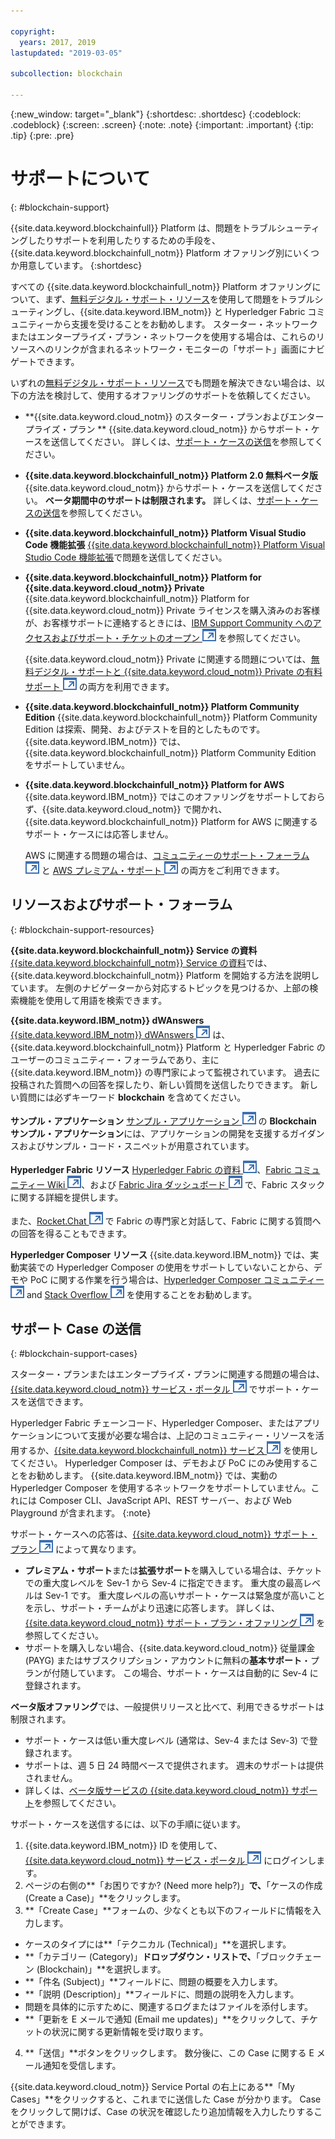 ```yaml
---

copyright:
  years: 2017, 2019
lastupdated: "2019-03-05"

subcollection: blockchain

---
```


{:new_window: target="_blank"}
{:shortdesc: .shortdesc}
{:codeblock: .codeblock}
{:screen: .screen}
{:note: .note}
{:important: .important}
{:tip: .tip}
{:pre: .pre}

# サポートについて
{: #blockchain-support}

{{site.data.keyword.blockchainfull}} Platform は、問題をトラブルシューティングしたりサポートを利用したりするための手段を、{{site.data.keyword.blockchainfull_notm}} Platform オファリング別にいくつか用意しています。
{:shortdesc}

すべての {{site.data.keyword.blockchainfull_notm}} Platform オファリングについて、まず、[無料デジタル・サポート・リソース](/docs/services/blockchain/ibmblockchain_support.html#blockchain-support-resources)を使用して問題をトラブルシューティングし、{{site.data.keyword.IBM_notm}} と Hyperledger Fabric コミュニティーから支援を受けることをお勧めします。 スターター・ネットワークまたはエンタープライズ・プラン・ネットワークを使用する場合は、これらのリソースへのリンクが含まれるネットワーク・モニターの「サポート」画面にナビゲートできます。

いずれの[無料デジタル・サポート・リソース](/docs/services/blockchain/ibmblockchain_support.html#blockchain-support-resources)でも問題を解決できない場合は、以下の方法を検討して、使用するオファリングのサポートを依頼してください。
- **{{site.data.keyword.cloud_notm}} のスターター・プランおよびエンタープライズ・プラン **
  {{site.data.keyword.cloud_notm}} からサポート・ケースを送信してください。 詳しくは、[サポート・ケースの送信](/docs/services/blockchain/ibmblockchain_support.html#blockchain-support-cases)を参照してください。

- **{{site.data.keyword.blockchainfull_notm}} Platform 2.0 無料ベータ版**
  {{site.data.keyword.cloud_notm}} からサポート・ケースを送信してください。 **ベータ期間中のサポートは制限されます。** 詳しくは、[サポート・ケースの送信](/docs/services/blockchain/ibmblockchain_support.html#blockchain-support-cases)を参照してください。

- **{{site.data.keyword.blockchainfull_notm}} Platform Visual Studio Code 機能拡張**
     [{{site.data.keyword.blockchainfull_notm}} Platform Visual Studio Code 機能拡張](https://github.com/IBM-Blockchain/blockchain-vscode-extension/issues "{{site.data.keyword.blockchainfull_notm}} Platform Visual Studio Code extension")で問題を送信してください。

- **{{site.data.keyword.blockchainfull_notm}} Platform for {{site.data.keyword.cloud_notm}} Private**
  {{site.data.keyword.blockchainfull_notm}} Platform for {{site.data.keyword.cloud_notm}} Private ライセンスを購入済みのお客様が、お客様サポートに連絡するときには、[IBM Support Community へのアクセスおよびサポート・チケットのオープン ![外部リンク・アイコン](images/external_link.svg "外部リンク・アイコン")](http://www.ibm.com/support/docview.wss?uid=ibm10740041 "{{site.data.keyword.blockchainfull_notm}} Platformfor {{site.data.keyword.cloud_notm}} Private サポート") を参照してください。

  {{site.data.keyword.cloud_notm}} Private に関連する問題については、[無料デジタル・サポートと {{site.data.keyword.cloud_notm}} Private の有料サポート ![外部リンク・アイコン](images/external_link.svg "外部リンク・アイコン")](https://www.ibm.com/developerworks/community/blogs/fe25b4ef-ea6a-4d86-a629-6f87ccf4649e/entry/Learn_more_about_IBM_Cloud_Private_Support?lang=en_us "IBM Cloud Private サポート") の両方を利用できます。

- **{{site.data.keyword.blockchainfull_notm}} Platform Community Edition**
  {{site.data.keyword.blockchainfull_notm}} Platform Community Edition は探索、開発、およびテストを目的としたものです。 {{site.data.keyword.IBM_notm}} では、{{site.data.keyword.blockchainfull_notm}} Platform Community Edition をサポートしていません。

- **{{site.data.keyword.blockchainfull_notm}} Platform for AWS**
  {{site.data.keyword.IBM_notm}} ではこのオファリングをサポートしておらず、{{site.data.keyword.cloud_notm}} で開かれ、{{site.data.keyword.blockchainfull_notm}} Platform for AWS に関連するサポート・ケースには応答しません。

  AWS に関連する問題の場合は、[コミュニティーのサポート・フォーラム ![外部リンク・アイコン](images/external_link.svg "外部リンク・アイコン")](https://forums.aws.amazon.com/index.jspa "AWS コミュニティーのサポート・フォーラム") と [AWS プレミアム・サポート ![外部リンク・アイコン](images/external_link.svg "外部リンク・アイコン")](https://aws.amazon.com/premiumsupport/ "AWS プレミアム・サポート") の両方をご利用できます。

## リソースおよびサポート・フォーラム
{: #blockchain-support-resources}

**{{site.data.keyword.blockchainfull_notm}} Service の資料**
  [{{site.data.keyword.blockchainfull_notm}} Service の資料](/docs/services/blockchain/index.html#get-started-ibp)では、{{site.data.keyword.blockchainfull_notm}} Platform を開始する方法を説明しています。 左側のナビゲーターから対応するトピックを見つけるか、上部の検索機能を使用して用語を検索できます。

**{{site.data.keyword.IBM_notm}} dWAnswers**
[{{site.data.keyword.IBM_notm}} dWAnswers ![外部リンク・アイコン](images/external_link.svg "外部リンク・アイコン")](https://developer.ibm.com/answers/smartspace/blockchain/ "Blockchain 領域での質問と回答") は、{{site.data.keyword.blockchainfull_notm}} Platform と Hyperledger Fabric のユーザーのコミュニティー・フォーラムであり、主に {{site.data.keyword.IBM_notm}} の専門家によって監視されています。 過去に投稿された質問への回答を探したり、新しい質問を送信したりできます。 新しい質問には必ずキーワード **blockchain** を含めてください。

**サンプル・アプリケーション**
[サンプル・アプリケーション ![外部リンク・アイコン](images/external_link.svg "外部リンク・アイコン")](https://github.com/ibm-blockchain "IBM Blockchain サンプル・アプリケーション") の **Blockchain サンプル・アプリケーション**には、アプリケーションの開発を支援するガイダンスおよびサンプル・コード・スニペットが用意されています。

**Hyperledger Fabric リソース**
[Hyperledger Fabric の資料 ![外部リンク・アイコン](images/external_link.svg "外部リンク・アイコン")](https://hyperledger-fabric.readthedocs.io/en/latest/ "Hyperledger Fabric")、[Fabric コミュニティー Wiki ![外部リンク・アイコン](images/external_link.svg "外部リンク・アイコン")](https://wiki.hyperledger.org/projects/fabric "Fabric コミュニティー Wiki")、および [Fabric Jira ダッシュボード ![外部リンク・アイコン](images/external_link.svg "外部リンク・アイコン")](https://jira.hyperledger.org/secure/Dashboard.jspa?selectPageId=10104 "Fabric Jira ダッシュボード") で、Fabric スタックに関する詳細を提供します。

  また、[Rocket.Chat ![外部リンク・アイコン](images/external_link.svg "外部リンク・アイコン")](https://chat.hyperledger.org/channel/fabric "Fabric Rocket.Chat チャネル") で Fabric の専門家と対話して、Fabric に関する質問への回答を得ることもできます。

**Hyperledger Composer リソース**
{{site.data.keyword.IBM_notm}} では、実動実装での Hyperledger Composer の使用をサポートしていないことから、デモや PoC に関する作業を行う場合は、[Hyperledger Composer コミュニティー![外部リンク・アイコン](images/external_link.svg "外部リンク・アイコン")](https://chat.hyperledger.org/channel/composer "Hyperledger Composer コミュニティー") and [Stack Overflow ![外部リンク・アイコン](images/external_link.svg "外部リンク・アイコン")](https://stackoverflow.com/questions/tagged/hyperledger-composer "[hyperleder-composer] のタグが付けられた Stack Overflow の質問") を使用することをお勧めします。

## サポート Case の送信
{: #blockchain-support-cases}

スターター・プランまたはエンタープライズ・プランに関連する問題の場合は、[{{site.data.keyword.cloud_notm}} サービス・ポータル ![外部リンク・アイコン](images/external_link.svg "外部リンク・アイコン")](https://ibm.biz/ibmcloudsupport "IBM Cloud サービス・ポータル") でサポート・ケースを送信できます。

Hyperledger Fabric チェーンコード、Hyperledger Composer、またはアプリケーションについて支援が必要な場合は、上記のコミュニティー・リソースを活用するか、[{{site.data.keyword.blockchainfull_notm}} サービス ![外部リンク・アイコン](images/external_link.svg "外部リンク・アイコン")](https://www.ibm.com/blockchain/services "Blockchain 戦略を {{site.data.keyword.blockchainfull_notm}} サービスでビジネス上の結果に変える") を使用してください。 Hyperledger Composer は、デモおよび PoC にのみ使用することをお勧めします。 {{site.data.keyword.IBM_notm}} では、実動の Hyperledger Composer を使用するネットワークをサポートしていません。これには Composer CLI、JavaScript API、REST サーバー、および Web Playground が含まれます。
{:note}

サポート・ケースへの応答は、[{{site.data.keyword.cloud_notm}} サポート・プラン ![外部リンク・アイコン](images/external_link.svg "外部リンク・アイコン")](https://cloud.ibm.com/docs/get-support/index.html#support-plans "サポート・プラン") によって異なります。

- **プレミアム・サポート**または**拡張サポート**を購入している場合は、チケットでの重大度レベルを Sev-1 から Sev-4 に指定できます。 重大度の最高レベルは Sev-1 です。 重大度レベルの高いサポート・ケースは緊急度が高いことを示し、サポート・チームがより迅速に応答します。 詳しくは、[{{site.data.keyword.cloud_notm}} サポート・プラン・オファリング ![外部リンク・アイコン](images/external_link.svg "外部リンク・アイコン")](https://cloud.ibm.com/docs/get-support/index.html#support-plans "サポート・プラン") を参照してください。  
- サポートを購入しない場合、{{site.data.keyword.cloud_notm}} 従量課金 (PAYG) またはサブスクリプション・アカウントに無料の**基本サポート**・プランが付随しています。 この場合、サポート・ケースは自動的に Sev-4 に登録されます。

**ベータ版オファリング**では、一般提供リリースと比べて、利用できるサポートは制限されます。
- サポート・ケースは低い重大度レベル (通常は、Sev-4 または Sev-3) で登録されます。
- サポートは、週 5 日 24 時間ベースで提供されます。 週末のサポートは提供されません。
- 詳しくは、[ベータ版サービスの {{site.data.keyword.cloud_notm}} サポート](https://cloud.ibm.com/docs/get-support/servicessupport.html#support-different-services "{{site.data.keyword.IBM_notm}} ベータ版サービス")を参照してください。

サポート・ケースを送信するには、以下の手順に従います。

1. {{site.data.keyword.IBM_notm}} ID を使用して、[{{site.data.keyword.cloud_notm}} サービス・ポータル ![外部リンク・アイコン](images/external_link.svg "外部リンク・アイコン")](https://ibm.biz/ibmcloudsupport "IBM Cloud サービス・ポータル") にログインします。
2. ページの右側の**「お困りですか? (Need more help?)」**で、**「ケースの作成 (Create a Case)」**をクリックします。
3. **「Create Case」**フォームの、少なくとも以下のフィールドに情報を入力します。
  - ケースのタイプには**「テクニカル (Technical)」**を選択します。
  - **「カテゴリー (Category)」**ドロップダウン・リストで、**「ブロックチェーン (Blockchain)」**を選択します。
  - **「件名 (Subject)」**フィールドに、問題の概要を入力します。
  - **「説明 (Description)」**フィールドに、問題の説明を入力します。
  - 問題を具体的に示すために、関連するログまたはファイルを添付します。
  - **「更新を E メールで通知 (Email me updates)」**をクリックして、チケットの状況に関する更新情報を受け取ります。
4. **「送信」**ボタンをクリックします。  数分後に、この Case に関する E メール通知を受信します。

{{site.data.keyword.cloud_notm}} Service Portal の右上にある**「My Cases」**をクリックすると、これまでに送信した Case が分かります。 Case をクリックして開けば、Case の状況を確認したり追加情報を入力したりすることができます。
